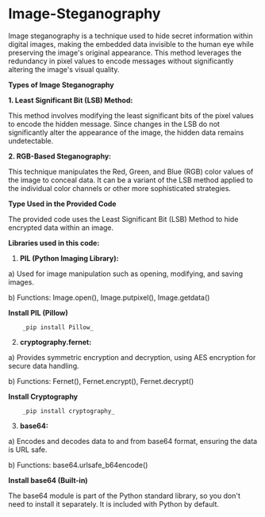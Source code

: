 # Image-Steganography
Image steganography is a technique used to hide secret information within digital images, making the embedded data invisible to the human eye while preserving the image's original appearance. This method leverages the redundancy in pixel values to encode messages without significantly altering the image's visual quality. 

**Types of Image Steganography**

**1. Least Significant Bit (LSB) Method:**

This method involves modifying the least significant bits of the pixel values to encode the hidden message. Since changes in the LSB do not significantly alter the appearance of the image, the hidden data remains undetectable.

**2. RGB-Based Steganography:**

This technique manipulates the Red, Green, and Blue (RGB) color values of the image to conceal data. It can be a variant of the LSB method applied to the individual color channels or other more sophisticated strategies.

**Type Used in the Provided Code**

The provided code uses the Least Significant Bit (LSB) Method to hide encrypted data within an image.

**Libraries used in this code:**

1) **PIL (Python Imaging Library):**

a) Used for image manipulation such as opening, modifying, and saving images.

b) Functions: Image.open(), Image.putpixel(), Image.getdata()

**Install PIL (Pillow)**

        _pip install Pillow_

2) **cryptography.fernet:**

a) Provides symmetric encryption and decryption, using AES encryption for secure data handling.

b) Functions: Fernet(), Fernet.encrypt(), Fernet.decrypt()

**Install Cryptography**

        _pip install cryptography_

3) **base64:**

a) Encodes and decodes data to and from base64 format, ensuring the data is URL safe.

b) Functions: base64.urlsafe_b64encode()

**Install base64 (Built-in)**

The base64 module is part of the Python standard library, so you don't need to install it separately. It is included with Python by default.



